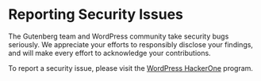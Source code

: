 # Reporting Security Issues

The Gutenberg team and WordPress community take security bugs seriously. We appreciate your efforts to responsibly disclose your findings, and will make every effort to acknowledge your contributions.

To report a security issue, please visit the [WordPress HackerOne](http://hackerone.com/wordpress) program.
